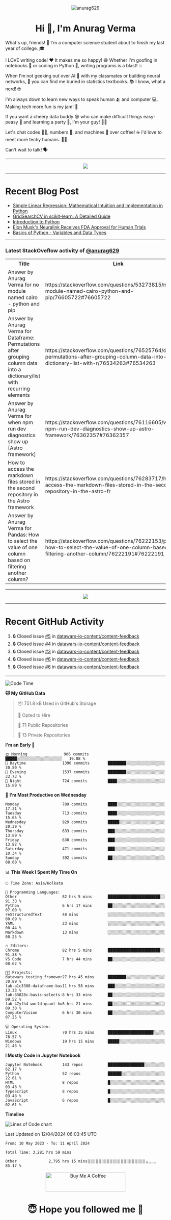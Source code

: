 

<p align="center"> <img src="https://komarev.com/ghpvc/?username=anurag629&label=Profile%20views&color=0e75b6&style=flat" alt="anurag629" /> </p>

<h1 align="center">Hi 👋, I'm Anurag Verma</h1>

What's up, friends! 👋 I'm a computer science student about to finish my last year of college. 🎓

I LOVE writing code! ❤️ It makes me so happy! 😄 Whether I'm goofing in notebooks 📓 or coding in Python 🐍, writing programs is a blast! 💥

When I'm not geeking out over AI 🤖 with my classmates or building neural networks, 🧠 you can find me buried in statistics textbooks. 📚 I know, what a nerd! 🤓

I'm always down to learn new ways to speak human 🫂 and computer 💻. Making tech more fun is my jam! 🍇

If you want a cheery data buddy 😎 who can make difficult things easy-peasy 🥝 and learning a party 🎉, I'm your guy! 🙋‍♂️

Let's chat codes 👨‍💻, numbers 🧮, and machines 🤖 over coffee! ☕ I'd love to meet more techy humans. 💁‍♂️

Can't wait to talk! 🗣️

---

<p align="center">
  <img src="https://spotify-github-profile.vercel.app/api/view.svg?uid=mwvywke3fo2gajpenodnmobfh&cover_image=true&theme=default&show_offline=false&background_color=121212&interchange=false&bar_color=53b14f&bar_color_cover=true">
</p>

---

# Recent Blog Post

<!-- BLOG-POST-LIST:START -->
- [Simple Linear Regression: Mathematical Intuition and Implementation in Python](https://codercops.tech/blog/machine-learning-algorithms/simple-linear-regression-mathematical-intuation)
- [GridSearchCV in scikit-learn: A Detailed Guide](https://codercops.tech/blog/gridsearchcv-in-scikit-learn-a-detailed-guide)
- [Introduction to Python](https://codercops.tech/blog/python-tutorial/introduction-to-python)
- [Elon Musk&#39;s Neuralink Receives FDA Approval for Human Trials](https://codercops.tech/blog/elon-musks-neuralink-receives-fda-approval-for-human-trials)
- [Basics of Python - Variables and Data Types](https://codercops.tech/blog/python-basics-of-python-variables-and-data-types)
<!-- BLOG-POST-LIST:END -->

---

### Latest StackOveflow activity of [@anurag629](https://github.com/anurag629)
<table>
  <tr><th>Title</th><th>Link</th></tr>
  <!-- STACKOVERFLOW:START --><tr><td>Answer by Anurag Verma for no module named cairo - python and pip</td><td>https://stackoverflow.com/questions/53273815/no-module-named-cairo-python-and-pip/76605722#76605722</td></tr><tr><td>Answer by Anurag Verma for Dataframe: Permutations after grouping column data into a dictionary/list with recurring elements</td><td>https://stackoverflow.com/questions/76525764/dataframe-permutations-after-grouping-column-data-into-a-dictionary-list-with-r/76534263#76534263</td></tr><tr><td>Answer by Anurag Verma for when npm run dev diagnostics show up [Astro framework]</td><td>https://stackoverflow.com/questions/76116605/when-npm-run-dev-diagnostics-show-up-astro-framework/76362357#76362357</td></tr><tr><td>How to access the markdown files stored in the second repository in the Astro framework</td><td>https://stackoverflow.com/questions/76283717/how-to-access-the-markdown-files-stored-in-the-second-repository-in-the-astro-fr</td></tr><tr><td>Answer by Anurag Verma for Pandas: How to select the value of one column based on filtering another column?</td><td>https://stackoverflow.com/questions/76222153/pandas-how-to-select-the-value-of-one-column-based-on-filtering-another-column/76222191#76222191</td></tr><!-- STACKOVERFLOW:END -->
</table>

---

<p align="center">
  <img alig src="https://github-profile-trophy.vercel.app/?username=anurag629&theme=onedark&column=-1" />
</p>

---

# Recent GitHub Activity
<!--START_SECTION:activity-->
1. 🔒 Closed issue [#5](https://github.com/datawars-io-content/content-feedback/issues/5) in [datawars-io-content/content-feedback](https://github.com/datawars-io-content/content-feedback)
2. 🔒 Closed issue [#4](https://github.com/datawars-io-content/content-feedback/issues/4) in [datawars-io-content/content-feedback](https://github.com/datawars-io-content/content-feedback)
3. 🔒 Closed issue [#3](https://github.com/datawars-io-content/content-feedback/issues/3) in [datawars-io-content/content-feedback](https://github.com/datawars-io-content/content-feedback)
4. 🔒 Closed issue [#6](https://github.com/datawars-io-content/content-feedback/issues/6) in [datawars-io-content/content-feedback](https://github.com/datawars-io-content/content-feedback)
5. 🔒 Closed issue [#6](https://github.com/datawars-io-content/content-feedback/issues/6) in [datawars-io-content/content-feedback](https://github.com/datawars-io-content/content-feedback)
<!--END_SECTION:activity-->

---

<!--START_SECTION:waka-->
![Code Time](http://img.shields.io/badge/Code%20Time-3%2C281%20hrs%2059%20mins-blue)

**🐱 My GitHub Data** 

> 📦 751.8 kB Used in GitHub's Storage 
 > 
> 💼 Opted to Hire
 > 
> 📜 71 Public Repositories 
 > 
> 🔑 13 Private Repositories 
 > 
**I'm an Early 🐤** 

```text
🌞 Morning                906 commits         █████░░░░░░░░░░░░░░░░░░░░   19.88 % 
🌆 Daytime                1390 commits        ████████░░░░░░░░░░░░░░░░░   30.50 % 
🌃 Evening                1537 commits        ████████░░░░░░░░░░░░░░░░░   33.73 % 
🌙 Night                  724 commits         ████░░░░░░░░░░░░░░░░░░░░░   15.89 % 
```
📅 **I'm Most Productive on Wednesday** 

```text
Monday                   789 commits         ████░░░░░░░░░░░░░░░░░░░░░   17.31 % 
Tuesday                  713 commits         ████░░░░░░░░░░░░░░░░░░░░░   15.65 % 
Wednesday                929 commits         █████░░░░░░░░░░░░░░░░░░░░   20.39 % 
Thursday                 633 commits         ███░░░░░░░░░░░░░░░░░░░░░░   13.89 % 
Friday                   630 commits         ███░░░░░░░░░░░░░░░░░░░░░░   13.82 % 
Saturday                 471 commits         ███░░░░░░░░░░░░░░░░░░░░░░   10.34 % 
Sunday                   392 commits         ██░░░░░░░░░░░░░░░░░░░░░░░   08.60 % 
```


📊 **This Week I Spent My Time On** 

```text
🕑︎ Time Zone: Asia/Kolkata

💬 Programming Languages: 
Other                    82 hrs 5 mins       ███████████████████████░░   91.38 % 
Python                   6 hrs 17 mins       ██░░░░░░░░░░░░░░░░░░░░░░░   07.00 % 
reStructuredText         48 mins             ░░░░░░░░░░░░░░░░░░░░░░░░░   00.89 % 
YAML                     23 mins             ░░░░░░░░░░░░░░░░░░░░░░░░░   00.44 % 
Markdown                 13 mins             ░░░░░░░░░░░░░░░░░░░░░░░░░   00.25 % 

🔥 Editors: 
Chrome                   82 hrs 5 mins       ███████████████████████░░   91.38 % 
VS Code                  7 hrs 44 mins       ██░░░░░░░░░░░░░░░░░░░░░░░   08.62 % 

🐱‍💻 Projects: 
datawars_testing_framewor27 hrs 45 mins      ████████░░░░░░░░░░░░░░░░░   30.89 % 
lab-a1c3380-dataframe-bas11 hrs 58 mins      ███░░░░░░░░░░░░░░░░░░░░░░   13.33 % 
lab-83028c-basic-selects-8 hrs 33 mins       ██░░░░░░░░░░░░░░░░░░░░░░░   09.52 % 
lab-47yfh4-world-quant-ho8 hrs 21 mins       ██░░░░░░░░░░░░░░░░░░░░░░░   09.30 % 
ComputerVision           6 hrs 30 mins       ██░░░░░░░░░░░░░░░░░░░░░░░   07.25 % 

💻 Operating System: 
Linux                    70 hrs 35 mins      ████████████████████░░░░░   78.57 % 
Windows                  19 hrs 15 mins      █████░░░░░░░░░░░░░░░░░░░░   21.43 % 
```

**I Mostly Code in Jupyter Notebook** 

```text
Jupyter Notebook         143 repos           ████████████████░░░░░░░░░   62.17 % 
Python                   52 repos            ██████░░░░░░░░░░░░░░░░░░░   22.61 % 
HTML                     8 repos             █░░░░░░░░░░░░░░░░░░░░░░░░   03.48 % 
TypeScript               8 repos             █░░░░░░░░░░░░░░░░░░░░░░░░   03.48 % 
JavaScript               6 repos             █░░░░░░░░░░░░░░░░░░░░░░░░   02.61 % 
```



**Timeline**

![Lines of Code chart](https://raw.githubusercontent.com/anurag629/anurag629/main/assets/bar_graph.png)


 Last Updated on 12/04/2024 06:03:45 UTC
<!--END_SECTION:waka-->

<!--START_SECTION:waka-simple-->

```text
From: 10 May 2023 - To: 11 April 2024

Total Time: 3,281 hrs 59 mins

Other              2,795 hrs 15 mins⣿⣿⣿⣿⣿⣿⣿⣿⣿⣿⣿⣿⣿⣿⣿⣿⣿⣿⣿⣿⣿⣤⣀⣀⣀   85.17 %
```

<!--END_SECTION:waka-simple-->

<p align="center"> 
<a href="https://www.buymeacoffee.com/anurag629" target="_blank"><img src="https://cdn.buymeacoffee.com/buttons/default-orange.png" alt="Buy Me A Coffee" height="60" width="250"></a>
</p>


<h1 align="center"> 😇 Hope you followed me 🥰  </h1>
